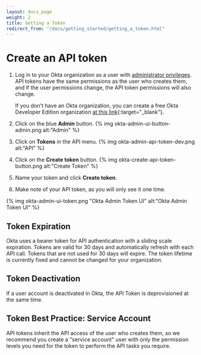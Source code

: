 ```yaml
---
layout: docs_page
weight: 2
title: Getting a Token
redirect_from: "/docs/getting_started/getting_a_token.html"
---
```


# Create an API token

1.  Log in to your Okta organization as a user with [administrator
    privileges](https://help.okta.com/en/prod/Content/Topics/Security/Administrators.htm?cshid=Security_Administrators#Security_Administrators). API tokens have the same permissions as the user who creates them,
    and if the user permissions change, the API token permissions will also change.
	
	If you don't have an Okta organization, you can create a free Okta
    Developer Edition organization [at this link](https://developer.okta.com/signup/){:target="_blank"}.

2.  Click on the blue **Admin** button.
    {% img okta-admin-ui-button-admin.png alt:"Admin" %}

3.  Click on **Tokens** in the API menu.
	{% img okta-admin-api-token-dev.png alt:"API" %}

4.  Click on the **Create token** button.
	{% img okta-create-api-token-button.png alt:"Create Token" %}

5.  Name your token and click **Create token**.

6.  Make note of your API token, as you will only see it one time.

{% img okta-admin-ui-token.png "Okta Admin Token UI" alt:"Okta Admin Token UI" %}

## Token Expiration

Okta uses a bearer token for API authentication with a sliding scale expiration. Tokens are valid for 30 days and automatically refresh with each API call.  Tokens that are not used for 30 days will expire. The token lifetime is currently fixed and cannot be changed for your organization.

## Token Deactivation

If a user account is deactivated in Okta, the API Token is deprovisioned at the same time.

## Token Best Practice: Service Account

API tokens inherit the API access of the user who creates them, so we recommend you create a "service account"
user with only the permission levels you need for the token to perform the API tasks you require.